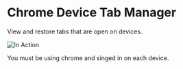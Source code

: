 # Chrome Device Tab Manager

View and restore tabs that are open on devices.

![In Action](example.jpg)

You must be using chrome and singed in on each device.